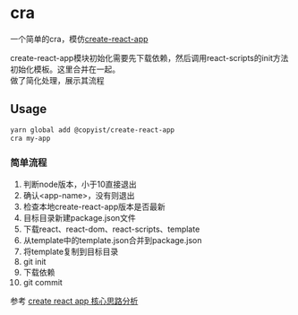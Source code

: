 # cra

一个简单的cra，模仿[create-react-app](https://github.com/facebook/create-react-app)

create-react-app模块初始化需要先下载依赖，然后调用react-scripts的init方法初始化模板。这里合并在一起。<br>
做了简化处理，展示其流程


## Usage

```bash
yarn global add @copyist/create-react-app
cra my-app
```

### 简单流程
1. 判断node版本，小于10直接退出
2. 确认\<app-name\>，没有则退出
3. 检查本地create-react-app版本是否最新
4. 目标目录新建package.json文件
5. 下载react、react-dom、react-scripts、template
6. 从template中的template.json合并到package.json
7. 将template复制到目标目录
8. git init
9. 下载依赖
10. git commit


参考
[create react app 核心思路分析](https://zhuanlan.zhihu.com/p/339939088)

